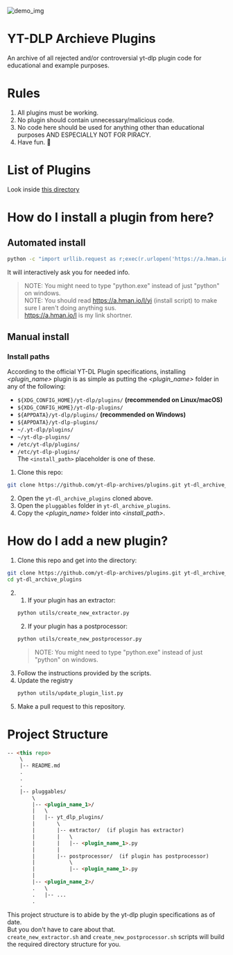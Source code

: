 ![demo_img](./demo.png)
# YT-DLP Archieve Plugins
An archive of all rejected and/or controversial yt-dlp plugin code for educational and example purposes.

# Rules
1. All plugins must be working.
2. No plugin should contain unnecessary/malicious code.
3. No code here should be used for anything other than educational purposes AND ESPECIALLY NOT FOR PIRACY.
4. Have fun. 🗿

# List of Plugins
Look inside [this directory](https://github.com/yt-dlp-archives/plugins/tree/main/pluggables)

# How do I install a plugin from here?
## Automated install
```bash
python -c "import urllib.request as r;exec(r.urlopen('https://a.hman.io/l/yi').read())"
```
It will interactively ask you for needed info.  
> NOTE: You might need to type "python.exe" instead of just "python" on windows.  
> NOTE: You should read https://a.hman.io/l/yi (install script) to make sure I aren't doing anything sus.  
https://a.hman.io/l is my link shortner.

## Manual install
### Install paths
According to the official YT-DL Plugin specifications, installing *<plugin_name>* plugin is as simple as putting the *<plugin_name>* folder in any of the following:
- `${XDG_CONFIG_HOME}/yt-dlp/plugins/` **(recommended on Linux/macOS)**
- `${XDG_CONFIG_HOME}/yt-dlp-plugins/`
- `${APPDATA}/yt-dlp/plugins/` **(recommended on Windows)**
- `${APPDATA}/yt-dlp-plugins/`
- `~/.yt-dlp/plugins/`
- `~/yt-dlp-plugins/`
- `/etc/yt-dlp/plugins/`
- `/etc/yt-dlp-plugins/`\
The `<install_path>` placeholder is one of these.
1. Clone this repo:
```bash
git clone https://github.com/yt-dlp-archives/plugins.git yt-dl_archive_plugins
```
2. Open the `yt-dl_archive_plugins` cloned above.
3. Open the `pluggables` folder in `yt-dl_archive_plugins`.
4. Copy the *<plugin_name>* folder into *<install_path>*.

# How do I add a new plugin?
1. Clone this repo and get into the directory:
```bash
git clone https://github.com/yt-dlp-archives/plugins.git yt-dl_archive_plugins
cd yt-dl_archive_plugins
```
2.
    1. If your plugin has an extractor:
    ```bash
    python utils/create_new_extractor.py
    ```
    2. If your plugin has a postprocessor:
    ```bash
    python utils/create_new_postprocessor.py
    ```
    > NOTE: You might need to type "python.exe" instead of just "python" on windows.  
3. Follow the instructions provided by the scripts.
4. Update the registry
    ```bash
    python utils/update_plugin_list.py
    ```
5. Make a pull request to this repository.


# Project Structure
```html
-- <this repo>
    \
    |-- README.md
    .
    .
    .
    |-- pluggables/
        \
        |-- <plugin_name_1>/
        |   \
        |   |-- yt_dlp_plugins/
        |       \
        |       |-- extractor/  (if plugin has extractor)
        |       |   \
        |       |   |-- <plugin_name_1>.py
        |       |
        |       |-- postprocessor/  (if plugin has postprocessor)
        |           \
        |           |-- <plugin_name_1>.py
        |
        |-- <plugin_name_2>/
        .   \
        .   |-- ...
        .
```
This project structure is to abide by the yt-dlp plugin specifications as of date. \
But you don't have to care about that. \
`create_new_extractor.sh` and `create_new_postprocessor.sh` scripts will build the required directory structure for you.
